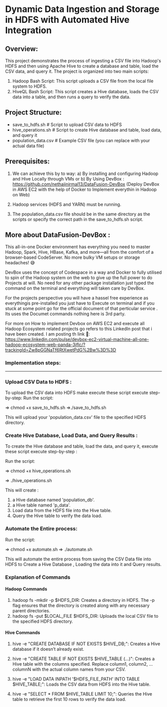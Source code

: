 # Dynamic Data Ingestion and Storage in HDFS with Automated Hive Integration
Overview:
--------
This project demonstrates the process of ingesting a CSV file into Hadoop's HDFS and then using Apache Hive to create a database and table, load the CSV data, and query it. The project is organized into two main scripts:

1) Hadoop Bash Script: This script uploads a CSV file from the local file system to HDFS.
2) HiveQL Bash Script: This script creates a Hive database, loads the CSV data into a table, and then runs a query to verify the data.

Project Structure:
-----------------

- save_to_hdfs.sh        # Script to upload CSV data to HDFS
- hive_operations.sh     # Script to create Hive database and table, load data, and query it
- population_data.csv    # Example CSV file (you can replace with your actual data file)

Prerequisites:
-------------
1) We can achieve this by to way:
   a) By installing and configuring Hadoop and Hive Locally through VMs
   or
   b) By Using DevBox : https://github.com/nethajinirmal13/DataFusion-DevBox
   (Deploy DevBox in AWS EC2 with the help of Docker to Implement everythin in Hadoop on Web)

3) Hadoop services (HDFS and YARN) must be running.
4) The population_data.csv file should be in the same directory as the scripts or specify the correct path in the save_to_hdfs.sh script.

More about DataFusion-DevBox :
------------------------------
This all-in-one Docker environment has everything you need to master Hadoop, Spark, Hive, HBase, Kafka, and more—all from the comfort 
of a browser-based CodeServer.
No more bulky VM setups or storage headaches! 😅

DevBox uses the concept of Codespace in a way and Docker to fully utilised to spin of the Hadoop system on the web to give up the full power to do Projects at will. No need for any other package installation just typed the command on the terminal and everything will taken care by DevBox. 

For the projects perspective you will have a hassel free experience as everythingis pre-installed you just have to Execute on terminal and if you stuck at some point go for the official document of that perticular service . Its uses the Documet commands nothing here is 3rd party. 

For more on How to implement Devbox on AWS EC2 and execute all Hadoop Ecosystem related projects go refers to this LinkedIn post that i have been created. I am posting th link 🔗: https://www.linkedin.com/pulse/devbox-ec2-virtual-machine-all-one-hadoop-ecosystem-web-panda-3jflc/?trackingId=Zw8pGGNaTf6RtXwetPdG%2Bw%3D%3D

### Implementation steps:
-------------------------

### Upload CSV Data to HDFS :

To upload the CSV data into HDFS make execute these script execute step-by-step:
Run the script:
   
  => chmod +x save_to_hdfs.sh
  =>./save_to_hdfs.sh
   
   
This will upload your 'population_data.csv' file to the specified HDFS directory.

### Create Hive Database, Load Data, and Query Results :

To create the Hive database and table, load the data, and query it, execute these script execute step-by-step :

Run the script:

=> chmod +x hive_operations.sh

=> ./hive_operations.sh

This will create :

1) a Hive database named 'population_db'.
2) a Hive table named 'p_data'.
3) Load data from the HDFS file into the Hive table.
4) Query the Hive table to verify the data load.

### Automate the Entire process:
Run the script:

=> chmod +x automate.sh
=> ./automate.sh

This will automate the entire process from saving the CSV Data file into HDFS to Create a Hive Database , Loading the data into it and Query results.

### Explanation of Commands

#### Hadoop Commands
1) hadoop fs -mkdir -p $HDFS_DIR: Creates a directory in HDFS. The -p flag ensures that the directory is created along with any necessary parent directories.
2) hadoop fs -put $LOCAL_FILE $HDFS_DIR: Uploads the local CSV file to the specified HDFS directory.

#### Hive Commands
1) hive -e "CREATE DATABASE IF NOT EXISTS $HIVE_DB;": Creates a Hive database if it doesn’t already exist.
2) hive -e "CREATE TABLE IF NOT EXISTS $HIVE_TABLE (...)": Creates a Hive table with the columns specified. Replace column1, column2, ... columnN with the actual column names from your CSV.

3) hive -e "LOAD DATA INPATH '$HDFS_FILE_PATH' INTO TABLE $HIVE_TABLE;": Loads the CSV data from HDFS into the Hive table.
4) hive -e "SELECT * FROM $HIVE_TABLE LIMIT 10;": Queries the Hive table to retrieve the first 10 rows to verify the data load.

   





